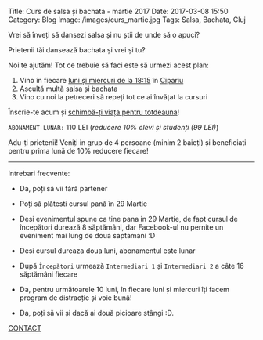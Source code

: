 Title: Curs de salsa și bachata - martie 2017
Date: 2017-03-08 15:50
Category: Blog
Image: /images/curs_martie.jpg
Tags: Salsa, Bachata, Cluj

Vrei să înveți să dansezi salsa și nu știi de unde să o apuci?

Prietenii tăi dansează bachata și vrei și tu?

Noi te ajutăm! Tot ce trebuie să faci este să urmezi acest plan:

1. Vino în fiecare [luni și miercuri de la 18:15][1] în [Cipariu][2]
2. Ascultă multă [salsa][3] și [bachata][4]
3. Vino cu noi la petreceri să repeți tot ce ai învățat la cursuri

Înscrie-te acum și [schimbă-ți viața pentru totdeauna][5]!

`ABONAMENT LUNAR:` 110 LEI (_reducere 10% elevi și studenți (99 LEI)_)

Adu-ți prietenii! Veniți in grup de 4 persoane (minim 2 baieți) și beneficiați pentru prima lună de 10% reducere fiecare!

---

Intrebari frecvente:

- Da, poți să vii fără partener

- Poți să plătesti cursul pană în 29 Martie

- Desi evenimentul spune ca tine pana in 29 Martie, de fapt cursul de începători durează 8 săptămâni, dar Facebook-ul nu pernite un eveniment mai lung de doua saptamani :D

- Desi cursul dureaza doua luni, abonamentul este lunar

- După `Începători` urmează `Intermediari 1` și `Intermediari 2` a câte 16 săptămâni fiecare

- Da, pentru următoarele 10 luni, în fiecare luni și miercuri îți facem program de distracție și voie bună!

- Da, poți să vii și dacă ai două picioare stângi :D.


[CONTACT][2]

[1]: https://airedancecompany.ro/category/orar.html
[2]: https://airedancecompany.ro/contacteaza-ne.html
[3]: http://bit.ly/2d28beA
[4]: http://bit.ly/2dZ2yK2
[5]: http://bit.ly/2mAW2AW
